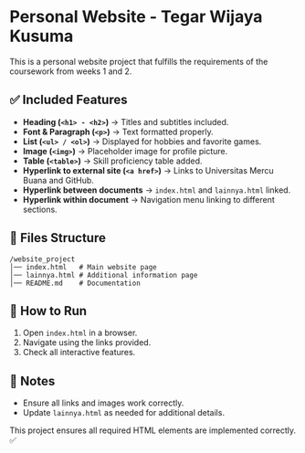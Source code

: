 # Personal Website - Tegar Wijaya Kusuma

This is a personal website project that fulfills the requirements of the coursework from weeks 1 and 2.

## ✅ Included Features
- **Heading (`<h1> - <h2>`)** → Titles and subtitles included.
- **Font & Paragraph (`<p>`)** → Text formatted properly.
- **List (`<ul> / <ol>`)** → Displayed for hobbies and favorite games.
- **Image (`<img>`)** → Placeholder image for profile picture.
- **Table (`<table>`)** → Skill proficiency table added.
- **Hyperlink to external site (`<a href>`)** → Links to Universitas Mercu Buana and GitHub.
- **Hyperlink between documents** → `index.html` and `lainnya.html` linked.
- **Hyperlink within document** → Navigation menu linking to different sections.

## 📂 Files Structure
```
/website_project
│── index.html   # Main website page
│── lainnya.html # Additional information page
│── README.md    # Documentation
```

## 🚀 How to Run
1. Open `index.html` in a browser.
2. Navigate using the links provided.
3. Check all interactive features.

## 📌 Notes
- Ensure all links and images work correctly.
- Update `lainnya.html` as needed for additional details.

This project ensures all required HTML elements are implemented correctly. ✅
